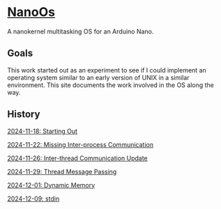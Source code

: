 # [NanoOs](https://github.com/james-card/NanoOs)

A nanokernel multitasking OS for an Arduino Nano.

## Goals

This work started out as an experiment to see if I could implement an operating system similar to an early version of UNIX in a similar environment.  This site documents the work involved in the OS along the way.

## History

[2024-11-18: Starting Out](2024-11-18_Starting-Out.md)

[2024-11-22: Missing Inter-process Communication](2024-11-22_Missing-Inter-process-Communication.md)

[2024-11-26: Inter-thread Communication Update](2024-11-26_Inter-thread-Communication-Update.md)

[2024-11-29: Thread Message Passing](2024-11-29_Thread-Message-Passing.md)

[2024-12-01: Dynamic Memory](2024-12-01_Dynamic-Memory.md)

[2024-12-09: stdin](2024-12-09_Stdin.md)

